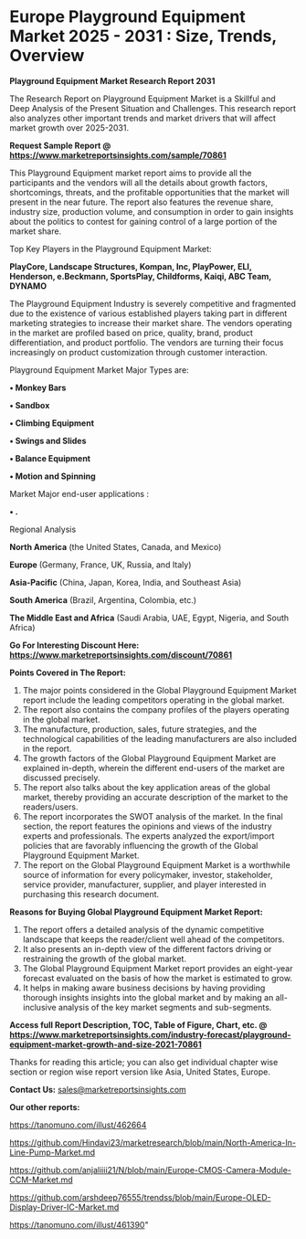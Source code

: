 # Europe Playground Equipment Market 2025 - 2031 : Size, Trends, Overview

<strong>Playground Equipment Market Research Report 2031</strong>

The Research Report on Playground Equipment Market is a Skillful and Deep Analysis of the Present Situation and Challenges. This research report also analyzes other important trends and market drivers that will affect market growth over 2025-2031.

<strong>Request Sample Report @ <a href=https://www.marketreportsinsights.com/sample/70861>https://www.marketreportsinsights.com/sample/70861</a></strong>

This Playground Equipment market report aims to provide all the participants and the vendors will all the details about growth factors, shortcomings, threats, and the profitable opportunities that the market will present in the near future. The report also features the revenue share, industry size, production volume, and consumption in order to gain insights about the politics to contest for gaining control of a large portion of the market share.

Top Key Players in the Playground Equipment Market:

<strong>PlayCore, Landscape Structures, Kompan, Inc, PlayPower, ELI, Henderson, e.Beckmann, SportsPlay, Childforms, Kaiqi, ABC Team, DYNAMO</strong>

The Playground Equipment Industry is severely competitive and fragmented due to the existence of various established players taking part in different marketing strategies to increase their market share. The vendors operating in the market are profiled based on price, quality, brand, product differentiation, and product portfolio. The vendors are turning their focus increasingly on product customization through customer interaction.

Playground Equipment Market Major Types are:

<strong>• Monkey Bars

• Sandbox

• Climbing Equipment

• Swings and Slides

• Balance Equipment

• Motion and Spinning</strong>

Market Major end-user applications :

<strong>• .</strong>

Regional Analysis

</u><strong><b>North America</b></strong> (the United States, Canada, and Mexico)

<strong><b>Europe </b></strong>(Germany, France, UK, Russia, and Italy)

<strong><b>Asia-Pacific</b></strong> (China, Japan, Korea, India, and Southeast Asia)

<strong><b>South America</b></strong> (Brazil, Argentina, Colombia, etc.)

<strong><b>The Middle East and Africa</b></strong> (Saudi Arabia, UAE, Egypt, Nigeria, and South Africa)

<strong>Go For Interesting Discount Here: <a href=https://www.marketreportsinsights.com/discount/70861>https://www.marketreportsinsights.com/discount/70861</a></strong>

<strong>Points Covered in The Report:</strong>
<ol>
  <li>The major points considered in the Global Playground Equipment Market report include the leading competitors operating in the global market.</li>
  <li>The report also contains the company profiles of the players operating in the global market.</li>
  <li>The manufacture, production, sales, future strategies, and the technological capabilities of the leading manufacturers are also included in the report.</li>
  <li>The growth factors of the Global Playground Equipment Market are explained in-depth, wherein the different end-users of the market are discussed precisely.</li>
  <li>The report also talks about the key application areas of the global market, thereby providing an accurate description of the market to the readers/users.</li>
  <li>The report incorporates the SWOT analysis of the market. In the final section, the report features the opinions and views of the industry experts and professionals. The experts analyzed the export/import policies that are favorably influencing the growth of the Global Playground Equipment Market.</li>
  <li>The report on the Global Playground Equipment Market is a worthwhile source of information for every policymaker, investor, stakeholder, service provider, manufacturer, supplier, and player interested in purchasing this research document.</li>
</ol>
<strong>Reasons for Buying Global Playground Equipment Market Report:</strong>

<ol>
  <li>The report offers a detailed analysis of the dynamic competitive landscape that keeps the reader/client well ahead of the competitors.</li>
  <li>It also presents an in-depth view of the different factors driving or restraining the growth of the global market.</li>
  <li>The Global Playground Equipment Market report provides an eight-year forecast evaluated on the basis of how the market is estimated to grow.</li>
  <li>It helps in making aware business decisions by having providing thorough insights insights into the global market and by making an all-inclusive analysis of the key market segments and sub-segments.</li>
</ol>
<strong>Access full Report Description, TOC, Table of Figure, Chart, etc. @ <a href=https://www.marketreportsinsights.com/industry-forecast/playground-equipment-market-growth-and-size-2021-70861>https://www.marketreportsinsights.com/industry-forecast/playground-equipment-market-growth-and-size-2021-70861</a></strong>


Thanks for reading this article; you can also get individual chapter wise section or region wise report version like Asia, United States, Europe.

<strong>Contact Us:</strong>
sales@marketreportsinsights.com

<strong>Our other reports:</strong>

<a href=https://tanomuno.com/illust/462664>https://tanomuno.com/illust/462664</a>

<a href=https://github.com/Hindavi23/marketresearch/blob/main/North-America-In-Line-Pump-Market.md>https://github.com/Hindavi23/marketresearch/blob/main/North-America-In-Line-Pump-Market.md</a>

<a href=https://github.com/anjaliiii21/N/blob/main/Europe-CMOS-Camera-Module-CCM-Market.md>https://github.com/anjaliiii21/N/blob/main/Europe-CMOS-Camera-Module-CCM-Market.md</a>

<a href=https://github.com/arshdeep76555/trendss/blob/main/Europe-OLED-Display-Driver-IC-Market.md>https://github.com/arshdeep76555/trendss/blob/main/Europe-OLED-Display-Driver-IC-Market.md</a>

<a href=https://tanomuno.com/illust/461390>https://tanomuno.com/illust/461390</a>"
